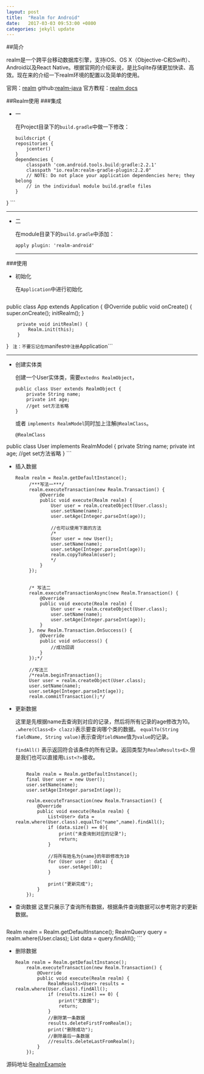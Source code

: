 ```yaml
---
layout: post
title:  "Realm for Android"
date:   2017-03-03 09:53:00 +0800
categories: jekyll update
---
```

##简介

realm是一个跨平台移动数据库引擎，支持iOS、OS
X（Objective-C和Swift）、Android以及React Native。根据官网的介绍来说，是比Sqlite存储更加快读、高效。现在来的介绍一下realm环境的配置以及简单的使用。

官网：[realm](https://realm.io)
github:[realm-java](https://github.com/realm/realm-java)
官方教程：[realm docs](https://realm.io/docs/java/latest/)

##Realm使用
###集成
* 一
	
	在Project目录下的```build.gradle```中做一下修改：
	```
	buildscript {
    repositories {
        jcenter()
    }
    dependencies {
        classpath 'com.android.tools.build:gradle:2.2.1'
        classpath "io.realm:realm-gradle-plugin:2.2.0"
        // NOTE: Do not place your application dependencies here; they belong
        // in the individual module build.gradle files
    }
}
	```

----

* 二

    在module目录下的```build.gradle```中添加：
    ```
    apply plugin: 'realm-android'
    ```
    
    ----
    
###使用

* 初始化
    
    在```Application```中进行初始化
    
    ```
public class App extends Application {
        @Override
        public void onCreate() {
            super.onCreate();
            initRealm();
        }
    
        private void initRealm() {
            Realm.init(this);
        }
}
    ```
    注：不要忘记在```manifest```中注册```Application```

-----

* 创建实体类

    创建一个User实体类，需要```extedns RealmObject```，

    ```
    public class User extends RealmObject {
        private String name;
        private int age;
        //get set方法省略
    }
    
    ```
    
    或者 ```implements RealmModel```同时加上注解```@RealmClass```。
    
    ```
    @RealmClass
public class User implements RealmModel {
        private String name;
        private int age;
        //get set方法省略
}
    ```
* 插入数据


   ```
   Realm realm = Realm.getDefaultInstance();
        /***写法一***/
        realm.executeTransaction(new Realm.Transaction() {
            @Override
            public void execute(Realm realm) {
                User user = realm.createObject(User.class);
                user.setName(name);
                user.setAge(Integer.parseInt(age));

                //也可以使用下面的方法
                /*
                User user = new User();
                user.setName(name);
                user.setAge(Integer.parseInt(age));
                realm.copyToRealm(user);
                */
            }
        });


        /* 写法二
        realm.executeTransactionAsync(new Realm.Transaction() {
            @Override
            public void execute(Realm realm) {
                User user = realm.createObject(User.class);
                user.setName(name);
                user.setAge(Integer.parseInt(age));
            }
        }, new Realm.Transaction.OnSuccess() {
            @Override
            public void onSuccess() {
                //成功回调
            }
        });*/

        //写法三
        /*realm.beginTransaction();
        User user = realm.createObject(User.class);
        user.setName(name);
        user.setAge(Integer.parseInt(age));
        realm.commitTransaction();*/
   ```
* 更新数据
    
    这里是先根据name去查询到对应的记录，然后将所有记录的age修改为10。
    ```.where(Class<E> clazz)```表示要查询哪个类的数据。
    ```equalTo(String fieldName, String value)```表示查询```fieldName```值为```value```的记录。

    ```findAll()```  表示返回符合该条件的所有记录。返回类型为```RealmResults<E>```.但是我们也可以直接用```List<?>```接收。

    ```

        Realm realm = Realm.getDefaultInstance();
        final User user = new User();
        user.setName(name);
        user.setAge(Integer.parseInt(age));

        realm.executeTransaction(new Realm.Transaction() {
            @Override
            public void execute(Realm realm) {
                List<User> data = realm.where(User.class).equalTo("name",name).findAll();
                if (data.size() == 0){
                    print("未查询到对应的记录");
                    return;
                }

                //将所有姓名为{name}的年龄修改为10
                for (User user : data) {
                    user.setAge(10);
                }

                print("更新完成");
            }
        });
    ```
* 查询数据
  这里只展示了查询所有数据，根据条件查询数据可以参考刚才的更新数据。
    
    ```
Realm realm = Realm.getDefaultInstance();
 RealmQuery<User> query =  realm.where(User.class);
List<User> data =  query.findAll();
    ```
* 删除数据

    ```
    Realm realm = Realm.getDefaultInstance();
        realm.executeTransaction(new Realm.Transaction() {
            @Override
            public void execute(Realm realm) {
                RealmResults<User> results = realm.where(User.class).findAll();
                if (results.size() == 0) {
                    print("无数据");
                    return;
                }
                //删除第一条数据
                results.deleteFirstFromRealm();
                print("删除成功");
                //删除最后一条数据
                //results.deleteLastFromRealm();
            }
        });
    ```

源码地址:[RealmExample](https://github.com/fccaikai/RealmExample.git)
